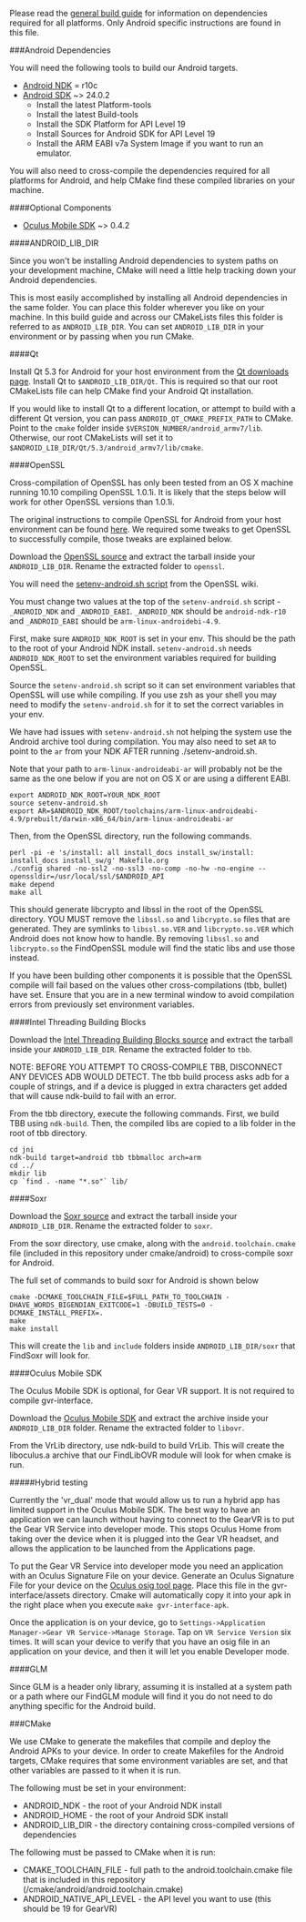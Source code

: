 Please read the [general build guide](BUILD.md) for information on dependencies required for all platforms. Only Android specific instructions are found in this file.

###Android Dependencies

You will need the following tools to build our Android targets.

* [Android NDK](https://developer.android.com/tools/sdk/ndk/index.html) = r10c
* [Android SDK](http://developer.android.com/sdk/installing/index.html) ~> 24.0.2
  * Install the latest Platform-tools
  * Install the latest Build-tools
  * Install the SDK Platform for API Level 19
  * Install Sources for Android SDK for API Level 19 
  * Install the ARM EABI v7a System Image if you want to run an emulator.

You will also need to cross-compile the dependencies required for all platforms for Android, and help CMake find these compiled libraries on your machine.

####Optional Components

* [Oculus Mobile SDK](https://developer.oculus.com/downloads/#sdk=mobile) ~> 0.4.2

####ANDROID_LIB_DIR

Since you won't be installing Android dependencies to system paths on your development machine, CMake will need a little help tracking down your Android dependencies. 

This is most easily accomplished by installing all Android dependencies in the same folder. You can place this folder wherever you like on your machine. In this build guide and across our CMakeLists files this folder is referred to as `ANDROID_LIB_DIR`. You can set `ANDROID_LIB_DIR` in your environment or by passing when you run CMake.

####Qt

Install Qt 5.3 for Android for your host environment from the [Qt downloads page](http://www.qt.io/download/). Install Qt to ``$ANDROID_LIB_DIR/Qt``. This is required so that our root CMakeLists file can help CMake find your Android Qt installation.

If you would like to install Qt to a different location, or attempt to build with a different Qt version, you can pass `ANDROID_QT_CMAKE_PREFIX_PATH` to CMake. Point to the `cmake` folder inside `$VERSION_NUMBER/android_armv7/lib`. Otherwise, our root CMakeLists will set it to `$ANDROID_LIB_DIR/Qt/5.3/android_armv7/lib/cmake`.

####OpenSSL

Cross-compilation of OpenSSL has only been tested from an OS X machine running 10.10 compiling OpenSSL 1.0.1i. It is likely that the steps below will work for other OpenSSL versions than 1.0.1i.

The original instructions to compile OpenSSL for Android from your host environment can be found [here](http://wiki.openssl.org/index.php/Android). We required some tweaks to get OpenSSL to successfully compile, those tweaks are explained below.

Download the [OpenSSL source](https://www.openssl.org/source/) and extract the tarball inside your `ANDROID_LIB_DIR`. Rename the extracted folder to `openssl`.

You will need the [setenv-android.sh script](http://wiki.openssl.org/index.php/File:Setenv-android.sh) from the OpenSSL wiki. 

You must change two values at the top of the `setenv-android.sh` script - `_ANDROID_NDK` and `_ANDROID_EABI`.
`_ANDROID_NDK` should be `android-ndk-r10` and `_ANDROID_EABI` should be `arm-linux-androidebi-4.9`.

First, make sure `ANDROID_NDK_ROOT` is set in your env. This should be the path to the root of your Android NDK install. `setenv-android.sh` needs `ANDROID_NDK_ROOT` to set the environment variables required for building OpenSSL.

Source the `setenv-android.sh` script so it can set environment variables that OpenSSL will use while compiling. If you use zsh as your shell you may need to modify the `setenv-android.sh` for it to set the correct variables in your env.

We have had issues with `setenv-android.sh` not helping the system use the Android archive tool during compilation. You may also need to set `AR` to point to the `ar` from your NDK AFTER running ./setenv-android.sh. 

Note that your path to `arm-linux-androideabi-ar` will probably not be the same as the one below if you are not on OS X or are using a different EABI.

```
export ANDROID_NDK_ROOT=YOUR_NDK_ROOT
source setenv-android.sh
export AR=$ANDROID_NDK_ROOT/toolchains/arm-linux-androideabi-4.9/prebuilt/darwin-x86_64/bin/arm-linux-androideabi-ar
```

Then, from the OpenSSL directory, run the following commands.

```
perl -pi -e 's/install: all install_docs install_sw/install: install_docs install_sw/g' Makefile.org 
./config shared -no-ssl2 -no-ssl3 -no-comp -no-hw -no-engine --openssldir=/usr/local/ssl/$ANDROID_API 
make depend
make all
```

This should generate libcrypto and libssl in the root of the OpenSSL directory. YOU MUST remove the `libssl.so` and `libcrypto.so` files that are generated. They are symlinks to `libssl.so.VER` and `libcrypto.so.VER` which Android does not know how to handle. By removing `libssl.so` and `libcrypto.so` the FindOpenSSL module will find the static libs and use those instead.

If you have been building other components it is possible that the OpenSSL compile will fail based on the values other cross-compilations (tbb, bullet) have set. Ensure that you are in a new terminal window to avoid compilation errors from previously set environment variables.

####Intel Threading Building Blocks

Download the [Intel Threading Building Blocks source](https://www.threadingbuildingblocks.org/download) and extract the tarball inside your `ANDROID_LIB_DIR`. Rename the extracted folder to `tbb`.

NOTE: BEFORE YOU ATTEMPT TO CROSS-COMPILE TBB, DISCONNECT ANY DEVICES ADB WOULD DETECT. The tbb build process asks adb for a couple of strings, and if a device is plugged in extra characters get added that will cause ndk-build to fail with an error.

From the tbb directory, execute the following commands. First, we build TBB using `ndk-build`. Then, the compiled libs are copied to a lib folder in the root of tbb directory.

```
cd jni
ndk-build target=android tbb tbbmalloc arch=arm
cd ../
mkdir lib
cp `find . -name "*.so"` lib/
```

####Soxr

Download the [Soxr source](http://sourceforge.net/projects/soxr/) and extract the tarball inside your `ANDROID_LIB_DIR`. Rename the extracted folder to `soxr`.

From the soxr directory, use cmake, along with the `android.toolchain.cmake` file (included in this repository under cmake/android) to cross-compile soxr for Android.

The full set of commands to build soxr for Android is shown below

```
cmake -DCMAKE_TOOLCHAIN_FILE=$FULL_PATH_TO_TOOLCHAIN -DHAVE_WORDS_BIGENDIAN_EXITCODE=1 -DBUILD_TESTS=0 -DCMAKE_INSTALL_PREFIX=.
make
make install
```

This will create the `lib` and `include` folders inside `ANDROID_LIB_DIR/soxr` that FindSoxr will look for.

####Oculus Mobile SDK

The Oculus Mobile SDK is optional, for Gear VR support. It is not required to compile gvr-interface.

Download the [Oculus Mobile SDK](https://developer.oculus.com/downloads/#sdk=mobile) and extract the archive inside your `ANDROID_LIB_DIR` folder. Rename the extracted folder to `libovr`.

From the VrLib directory, use ndk-build to build VrLib. This will create the liboculus.a archive that our FindLibOVR module will look for when cmake is run.

#####Hybrid testing

Currently the 'vr_dual' mode that would allow us to run a hybrid app has limited support in the Oculus Mobile SDK. The best way to have an application we can launch without having to connect to the GearVR is to put the Gear VR Service into developer mode. This stops Oculus Home from taking over the device when it is plugged into the Gear VR headset, and allows the application to be launched from the Applications page.

To put the Gear VR Service into developer mode you need an application with an Oculus Signature File on your device. Generate an Oculus Signature File for your device on the [Oculus osig tool page](https://developer.oculus.com/tools/osig/). Place this file in the gvr-interface/assets directory. Cmake will automatically copy it into your apk in the right place when you execute `make gvr-interface-apk`.

Once the application is on your device, go to `Settings->Application Manager->Gear VR Service->Manage Storage`. Tap on `VR Service Version` six times. It will scan your device to verify that you have an osig file in an application on your device, and then it will let you enable Developer mode.

####GLM

Since GLM is a header only library, assuming it is installed at a system path or a path where our FindGLM module will find it you do not need to do anything specific for the Android build.

###CMake

We use CMake to generate the makefiles that compile and deploy the Android APKs to your device. In order to create Makefiles for the Android targets, CMake requires that some environment variables are set, and that other variables are passed to it when it is run.

The following must be set in your environment:

* ANDROID_NDK - the root of your Android NDK install
* ANDROID_HOME - the root of your Android SDK install
* ANDROID_LIB_DIR - the directory containing cross-compiled versions of dependencies

The following must be passed to CMake when it is run:

* CMAKE_TOOLCHAIN_FILE - full path to the android.toolchain.cmake file that is included in this repository (/cmake/android/android.toolchain.cmake)
* ANDROID_NATIVE_API_LEVEL - the API level you want to use (this should be 19 for GearVR)
